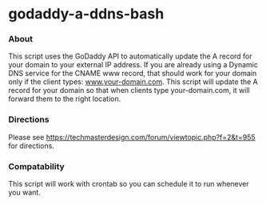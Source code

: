 godaddy-a-ddns-bash
===================

### About
This script uses the GoDaddy API to automatically update the A record for your domain to your external IP address. If you are already using a Dynamic DNS service for the CNAME www record, that should work for your domain only if the client types: www.your-domain.com. This script will update the A record for your domain so that when clients type your-domain.com, it will forward them to the right location.

### Directions
Please see https://techmasterdesign.com/forum/viewtopic.php?f=2&t=955 for directions.

### Compatability
This script will work with crontab so you can schedule it to run whenever you want.
